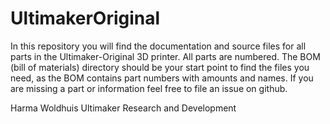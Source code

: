 UltimakerOriginal
=================

In this repository you will find the documentation and source files for all parts in the Ultimaker-Original 3D printer. All parts are numbered. The BOM (bill of materials) directory should be your start point to find the files you need, as the BOM contains part numbers with amounts and names.
If you are missing a part or information feel free to file an issue on github.

Harma Woldhuis
Ultimaker Research and Development
